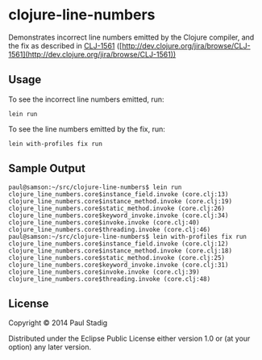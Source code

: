 # clojure-line-numbers

Demonstrates incorrect line numbers emitted by the Clojure compiler, and the fix
as described in [CLJ-1561](http://dev.clojure.org/jira/browse/CLJ-1561)
([http://dev.clojure.org/jira/browse/CLJ-1561](http://dev.clojure.org/jira/browse/CLJ-1561))

## Usage

To see the incorrect line numbers emitted, run:

    lein run

To see the line numbers emitted by the fix, run:

    lein with-profiles fix run

## Sample Output

    paul@samson:~/src/clojure-line-numbers$ lein run
    clojure_line_numbers.core$instance_field.invoke (core.clj:13)
    clojure_line_numbers.core$instance_method.invoke (core.clj:19)
    clojure_line_numbers.core$static_method.invoke (core.clj:26)
    clojure_line_numbers.core$keyword_invoke.invoke (core.clj:34)
    clojure_line_numbers.core$invoke.invoke (core.clj:40)
    clojure_line_numbers.core$threading.invoke (core.clj:46)
    paul@samson:~/src/clojure-line-numbers$ lein with-profiles fix run
    clojure_line_numbers.core$instance_field.invoke (core.clj:12)
    clojure_line_numbers.core$instance_method.invoke (core.clj:18)
    clojure_line_numbers.core$static_method.invoke (core.clj:25)
    clojure_line_numbers.core$keyword_invoke.invoke (core.clj:31)
    clojure_line_numbers.core$invoke.invoke (core.clj:39)
    clojure_line_numbers.core$threading.invoke (core.clj:48)

## License

Copyright © 2014 Paul Stadig

Distributed under the Eclipse Public License either version 1.0 or (at
your option) any later version.
